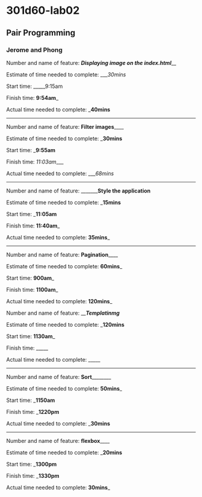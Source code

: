 # 301d60-lab02
## Pair Programming 
### Jerome and Phong


Number and name of feature: _______________Displaying image on the index.html_________________

Estimate of time needed to complete: ____30mins_

Start time: _____9:15am

Finish time: __9:54am___

Actual time needed to complete: ___40mins__

------------------------------------------------------------------------



Number and name of feature: ______________Filter images__________________

Estimate of time needed to complete: ___30mins__

Start time: ___9:55am__

Finish time: _11:03am____

Actual time needed to complete: ____68mins_

------------------------------------------------------------------------



Number and name of feature: _______________Style the application________

Estimate of time needed to complete: ___15mins__

Start time: ___11:05am__

Finish time: __11:40am___

Actual time needed to complete: __35mins___

------------------------------------------------------------------------


Number and name of feature: ______________Pagination__________________

Estimate of time needed to complete: __60mins___

Start time: __900am___

Finish time: __1100am___

Actual time needed to complete: __120mins___


Number and name of feature: _________________Templatinmg_______________

Estimate of time needed to complete: ___120mins__

Start time: __1130am___

Finish time: _____

Actual time needed to complete: _____

------------------------------------------------------------------------


Number and name of feature: ____________Sort____________________

Estimate of time needed to complete: __50mins___

Start time: ___1150am__

Finish time: ___1220pm__

Actual time needed to complete: ___30mins__

------------------------------------------------------------------------


Number and name of feature: ______________flexbox__________________

Estimate of time needed to complete: ___20mins__

Start time: ___1300pm__

Finish time: ___1330pm__

Actual time needed to complete: __30mins___